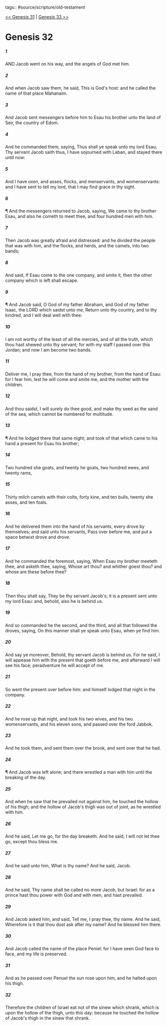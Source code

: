 tags:: #source/scripture/old-testament

[<< Genesis 31](source/scripture/old-testament/01_Genesis/Genesis_31.md) | [Genesis 33 >>](source/scripture/old-testament/01_Genesis/Genesis_33.md)

# Genesis 32

##### 1

AND Jacob went on his way, and the angels of God met him.

##### 2

And when Jacob saw them, he said, This is God's host: and he called the name of that place Mahanaim.

##### 3

And Jacob sent messengers before him to Esau his brother unto the land of Seir, the country of Edom.

##### 4

And he commanded them, saying, Thus shall ye speak unto my lord Esau; Thy servant Jacob saith thus, I have sojourned with Laban, and stayed there until now:

##### 5

And I have oxen, and asses, flocks, and menservants, and womenservants: and I have sent to tell my lord, that I may find grace in thy sight.

##### 6

¶ And the messengers returned to Jacob, saying, We came to thy brother Esau, and also he cometh to meet thee, and four hundred men with him.

##### 7

Then Jacob was greatly afraid and distressed: and he divided the people that was with him, and the flocks, and herds, and the camels, into two bands;

##### 8

And said, If Esau come to the one company, and smite it, then the other company which is left shall escape.

##### 9

¶ And Jacob said, O God of my father Abraham, and God of my father Isaac, the LORD which saidst unto me, Return unto thy country, and to thy kindred, and I will deal well with thee:

##### 10

I am not worthy of the least of all the mercies, and of all the truth, which thou hast shewed unto thy servant; for with my staff I passed over this Jordan; and now I am become two bands.

##### 11

Deliver me, I pray thee, from the hand of my brother, from the hand of Esau: for I fear him, lest he will come and smite me, and the mother with the children.

##### 12

And thou saidst, I will surely do thee good, and make thy seed as the sand of the sea, which cannot be numbered for multitude.

##### 13

¶ And he lodged there that same night; and took of that which came to his hand a present for Esau his brother;

##### 14

Two hundred she goats, and twenty he goats, two hundred ewes, and twenty rams,

##### 15

Thirty milch camels with their colts, forty kine, and ten bulls, twenty she asses, and ten foals.

##### 16

And he delivered them into the hand of his servants, every drove by themselves; and said unto his servants, Pass over before me, and put a space betwixt drove and drove.

##### 17

And he commanded the foremost, saying, When Esau my brother meeteth thee, and asketh thee, saying, Whose art thou? and whither goest thou? and whose are these before thee?

##### 18

Then thou shalt say, They be thy servant Jacob's; it is a present sent unto my lord Esau: and, behold, also he is behind us.

##### 19

And so commanded he the second, and the third, and all that followed the droves, saying, On this manner shall ye speak unto Esau, when ye find him.

##### 20

And say ye moreover, Behold, thy servant Jacob is behind us. For he said, I will appease him with the present that goeth before me, and afterward I will see his face; peradventure he will accept of me.

##### 21

So went the present over before him: and himself lodged that night in the company.

##### 22

And he rose up that night, and took his two wives, and his two womenservants, and his eleven sons, and passed over the ford Jabbok.

##### 23

And he took them, and sent them over the brook, and sent over that he had.

##### 24

¶ And Jacob was left alone; and there wrestled a man with him until the breaking of the day.

##### 25

And when he saw that he prevailed not against him, he touched the hollow of his thigh; and the hollow of Jacob's thigh was out of joint, as he wrestled with him.

##### 26

And he said, Let me go, for the day breaketh. And he said, I will not let thee go, except thou bless me.

##### 27

And he said unto him, What is thy name? And he said, Jacob.

##### 28

And he said, Thy name shall be called no more Jacob, but Israel: for as a prince hast thou power with God and with men, and hast prevailed.

##### 29

And Jacob asked him, and said, Tell me, I pray thee, thy name. And he said, Wherefore is it that thou dost ask after my name? And he blessed him there.

##### 30

And Jacob called the name of the place Peniel: for I have seen God face to face, and my life is preserved.

##### 31

And as he passed over Penuel the sun rose upon him, and he halted upon his thigh.

##### 32

Therefore the children of Israel eat not of the sinew which shrank, which is upon the hollow of the thigh, unto this day: because he touched the hollow of Jacob's thigh in the sinew that shrank.
